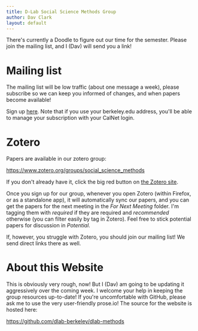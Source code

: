 ```yaml
---
title: D-Lab Social Science Methods Group
author: Dav Clark
layout: default
---
```

There's currently a Doodle to figure out our time for the semester. Please join
the mailing list, and I (Dav) will send you a link!

# Mailing list

The mailing list will be low traffic (about one message a week), please
subscribe so we can keep you informed of changes, and when papers become
available!

Sign up
[here](https://calmail.berkeley.edu/manage/list/listinfo/dlab-methods@lists.berkeley.edu).
Note that if you use your berkeley.edu address, you'll be able to manage your
subscription with your CalNet login.

# Zotero

Papers are available in our zotero group:

https://www.zotero.org/groups/social_science_methods

If you don't already have it, click the big red button on [the Zotero
site](https://www.zotero.org).

Once you sign up for our group, whenever you open Zotero (within Firefox, or as
a standalone app), it will automatically sync our papers, and you can get the
papers for the next meeting in the *For Next Meeting* folder. I'm tagging them
with *required* if they are required and *recommended* otherwise (you can filter
easily by tag in Zotero). Feel free to stick potential papers for discussion in
*Potential*.

If, however, you struggle with Zotero, you should join our mailing list! We send
direct links there as well.

# About this Website

This is obviously very rough, now! But I (Dav) am going to be updating it aggressively over the coming week. I welcome your help in keeping the group resources
up-to-date! If you're uncomfortable with GitHub, please ask me to use the very
user-friendly prose.io! The source for the website is hosted here:

https://github.com/dlab-berkeley/dlab-methods
